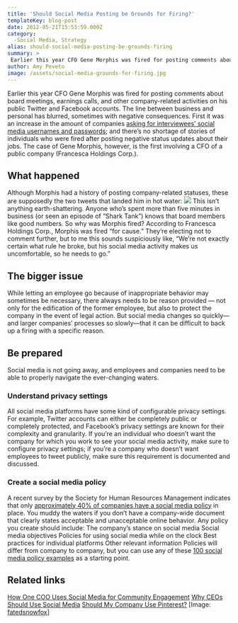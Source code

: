```yaml
---
title: 'Should Social Media Posting be Grounds for Firing?'
templateKey: blog-post
date: 2012-05-21T15:53:59.000Z
category: 
  -Social Media, Strategy
alias: should-social-media-posting-be-grounds-firing
summary: > 
 Earlier this year CFO Gene Morphis was fired for posting comments about board meetings, earnings calls, and other company-related activities on his public Twitter and Facebook accounts. The line between business and personal has blurred, sometimes with negative consequences.
author: Amy Peveto
image: /assets/social-media-grounds-for-firing.jpg
---
```


Earlier this year CFO Gene Morphis was fired for posting comments about board meetings, earnings calls, and other company-related activities on his public Twitter and Facebook accounts. The line between business and personal has blurred, sometimes with negative consequences. First it was an increase in the amount of companies [asking for interviewees’ social media usernames and passwords](http://usatoday30.usatoday.com/tech/news/story/2012-03-20/job-applicants-facebook/53665606/1); and there’s no shortage of stories of individuals who were fired after posting negative status updates about their jobs. The case of Gene Morphis, however, is the first involving a CFO of a public company (Francesca Holdings Corp.).

What happened
-------------

Although Morphis had a history of posting company-related statuses, these are supposedly the two tweets that landed him in hot water: ![](/assets/gene-morphis-cfo.jpg) This isn’t anything earth-shattering. Anyone who’s spent more than five minutes in business (or seen an episode of “Shark Tank”) knows that board members like good numbers. So why was Morphis fired? According to Francesca Holdings Corp., Morphis was fired “for cause.” They’re electing not to comment further, but to me this sounds suspiciously like, “We’re not exactly certain what rule he broke, but his social media activity makes us uncomfortable, so he needs to go.”

The bigger issue
----------------

While letting an employee go because of inappropriate behavior may sometimes be necessary, there always needs to be reason provided — not only for the edification of the former employee, but also to protect the company in the event of legal action. But social media changes so quickly—and larger companies’ processes so slowly—that it can be difficult to back up a firing with a specific reason.

Be prepared
-----------

Social media is not going away, and employees and companies need to be able to properly navigate the ever-changing waters.

### Understand privacy settings

All social media platforms have some kind of configurable privacy settings. For example, Twitter accounts can either be completely public or completely protected, and Facebook’s privacy settings are known for their complexity and granularity. If you’re an individual who doesn’t want the company for which you work to see your social media activity, make sure to configure privacy settings; if you’re a company who doesn’t want employees to tweet publicly, make sure this requirement is documented and discussed.

### Create a social media policy

A recent survey by the Society for Human Resources Management indicates that only [approximately 40% of companies have a social media policy](http://www.shrm.org/hrdisciplines/technology/Articles/Pages/SocialMediaRole.aspx) in place. You muddy the waters if you don’t have a company-wide document that clearly states acceptable and unacceptable online behavior. Any policy you create should include: The company’s stance on social media Social media objectives Policies for using social media while on the clock Best practices for individual platforms Other relevant information Policies will differ from company to company, but you can use any of these [100 social media policy examples](http://www.socialmediatoday.com/content/social-media-employee-policy-examples-over-100-organizations) as a starting point.

Related links
-------------

[How One COO Uses Social Media for Community Engagement](/blog/05/03/2012/how-one-coo-uses-social-media-community-engagement-interview) [Why CEOs Should Use Social Media](/blog/04/09/2012/why-ceos-should-use-social-media) [Should My Company Use Pinterest?](/blog/03/12/2012/should-my-company-use-pinterest) \[Image: [fatedsnowfox](http://www.flickr.com/photos/fatedsnowfox/7236663568/)\]